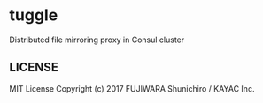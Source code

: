 # tuggle

Distributed file mirroring proxy in Consul cluster

## LICENSE

MIT License 
Copyright (c) 2017 FUJIWARA Shunichiro / KAYAC Inc.

